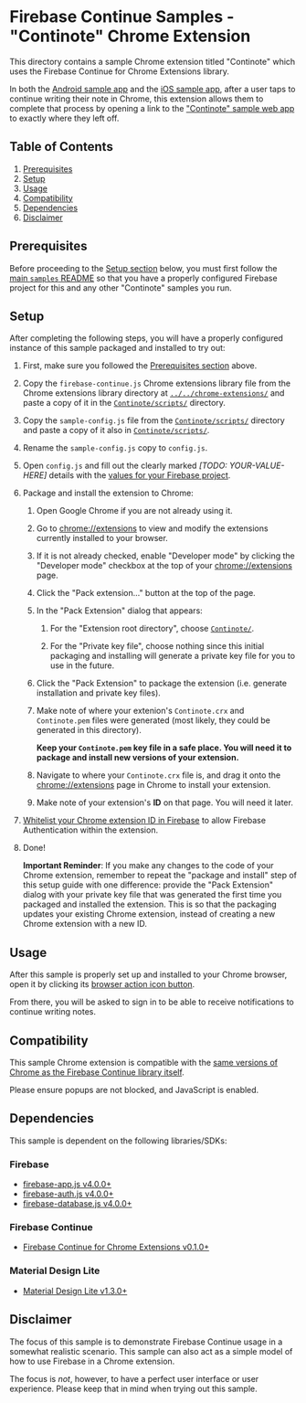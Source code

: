 # Firebase Continue Samples - "Continote" Chrome Extension

This directory contains a sample Chrome extension titled "Continote" which uses
the Firebase Continue for Chrome Extensions library.

In both the [Android sample app](../android) and the [iOS sample app](../ios),
after a user taps to continue writing their note in Chrome, this extension
allows them to complete that process by opening a link to the
["Continote" sample web app](../web) to exactly where they left off.

## Table of Contents

1. [Prerequisites](#prerequisites)
2. [Setup](#setup)
3. [Usage](#usage)
4. [Compatibility](#compatibility)
5. [Dependencies](#dependencies)
6. [Disclaimer](#disclaimer)

## Prerequisites

Before proceeding to the [Setup section](#setup) below, you
must first follow the [main `samples` README](../) so that you have a properly
configured Firebase project for this and any other "Continote" samples
you run.

## Setup

After completing the following steps, you will have a properly configured instance of
this sample packaged and installed to try out:

1.  First, make sure you followed the [Prerequisites section](#prerequisites) above.

2.  Copy the `firebase-continue.js` Chrome extensions library file
    from the Chrome extensions library directory at
    [`../../chrome-extensions/`](../../chrome-extensions)
    and paste a copy of it in the
    [`Continote/scripts/`](Continote/scripts/) directory.

3.  Copy the `sample-config.js` file from the
    [`Continote/scripts/`](Continote/scripts)
    directory and paste a copy of it also in
    [`Continote/scripts/`](Continote/scripts).

4.  Rename the `sample-config.js` copy to `config.js`.

5.  Open `config.js` and fill out the clearly marked *[TODO: YOUR-VALUE-HERE]* details
    with the
    [values for your Firebase project](https://firebase.google.com/docs/web/setup#add_firebase_to_your_app).

6.  Package and install the extension to Chrome:

    1.  Open Google Chrome if you are not already using it.

    2.  Go to [chrome://extensions](chrome://extensions) to view and modify the
        extensions currently installed to your browser.

    3.  If it is not already checked, enable "Developer mode" by clicking the
        "Developer mode" checkbox at the top of your
        [chrome://extensions](chrome://extensions) page.

    4.  Click the "Pack extension..." button at the top of the page.

    5.  In the "Pack Extension" dialog that appears:

        1.  For the "Extension root directory", choose [`Continote/`](Continote).

        2.  For the "Private key file", choose nothing since this initial packaging
            and installing will generate a private key file for you to use in
            the future.

    6.  Click the "Pack Extension" to package the extension (i.e. generate
        installation and private key files).

    7.  Make note of where your extenion's `Continote.crx` and `Continote.pem` files
        were generated (most likely, they could be generated in this directory).

        **Keep your `Continote.pem` key file in a safe place.
        You will need it to package and install new versions of your extension.**

    8.  Navigate to where your `Continote.crx` file is, and drag it onto the
        [chrome://extensions](chrome://extensions) page in Chrome to install
        your extension.

    9.  Make note of your extension's **ID** on that page. You will need it later.

7.  [Whitelist your Chrome extension ID in Firebase](https://firebase.google.com/docs/auth/web/google-signin#authenticate_with_firebase_in_a_chrome_extension)
    to allow Firebase Authentication within the extension.

8.  Done!

    **Important Reminder**:
    If you make any changes to the code of your Chrome extension, remember
    to repeat the "package and install" step of this setup guide with one difference:
    provide the "Pack Extension" dialog with your private key file that was generated
    the first time you packaged and installed the extension. This is so that
    the packaging updates your existing Chrome extension, instead of creating
    a new Chrome extension with a new ID.

## Usage

After this sample is properly set up and installed to your Chrome browser,
open it by clicking its
[browser action icon button](https://developer.chrome.com/extensions/browserAction).

From there, you will be asked to sign in to be able to receive notifications to
continue writing notes.

## Compatibility

This sample Chrome extension is compatible with the
[same versions of Chrome as the Firebase Continue library itself](../../chrome-extensions/#compatibility).

Please ensure popups are not blocked, and JavaScript is enabled.

## Dependencies

This sample is dependent on the following libraries/SDKs:

### Firebase
- [firebase-app.js v4.0.0+](https://firebase.google.com/docs/web/setup#add_firebase_to_your_app)
- [firebase-auth.js v4.0.0+](https://firebase.google.com/docs/web/setup#add_firebase_to_your_app)
- [firebase-database.js v4.0.0+](https://firebase.google.com/docs/web/setup#add_firebase_to_your_app)

### Firebase Continue
- [Firebase Continue for Chrome Extensions v0.1.0+](../../chrome-extensions)

### Material Design Lite
- [Material Design Lite v1.3.0+](https://getmdl.io/)

## Disclaimer

The focus of this sample is to demonstrate Firebase Continue usage in a
somewhat realistic scenario. This sample can also act as a simple model of how
to use Firebase in a Chrome extension.

The focus is *not*, however, to have a perfect user interface or user
experience. Please keep that in mind when trying out this sample.
